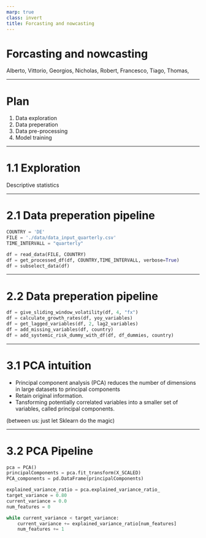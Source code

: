```yaml
---
marp: true
class: invert
title: Forcasting and nowcasting
---
```


# Forcasting and nowcasting

Alberto, Vittorio, Georgios, Nicholas, Robert, Francesco, Tiago, Thomas,

---

# Plan

1. Data exploration
2. Data preperation
3. Data pre-processing
4. Model training

---

# 1.1 Exploration

Descriptive statistics

---

# 2.1 Data preperation pipeline

```python
COUNTRY = 'DE'
FILE = './data/data_input_quarterly.csv'
TIME_INTERVALL = "quarterly"

df = read_data(FILE, COUNTRY)
df = get_processed_df(df, COUNTRY,TIME_INTERVALL, verbose=True)
df = subselect_data(df)

```

---

# 2.2 Data preperation pipeline

```python
df = give_sliding_window_volatility(df, 4, "fx")
df = calculate_growth_rates(df, yoy_variables)
df = get_lagged_variables(df, 2, lag2_variables)
df = add_missing_variables(df, country)
df = add_systemic_risk_dummy_with_df(df, df_dummies, country)

```

---

# 3.1 PCA intuition

- Principal component analysis (PCA) reduces the number of dimensions in large datasets to principal components
- Retain original information.
- Tansforming potentially correlated variables into a smaller set of variables, called principal components.

(between us: just let Sklearn do the magic)

---

# 3.2 PCA Pipeline

```python
pca = PCA()
principalComponents = pca.fit_transform(X_SCALED)
PCA_components = pd.DataFrame(principalComponents)

explained_variance_ratio = pca.explained_variance_ratio_
target_variance = 0.80
current_variance = 0.0
num_features = 0

while current_variance < target_variance:
    current_variance += explained_variance_ratio[num_features]
    num_features += 1
```
